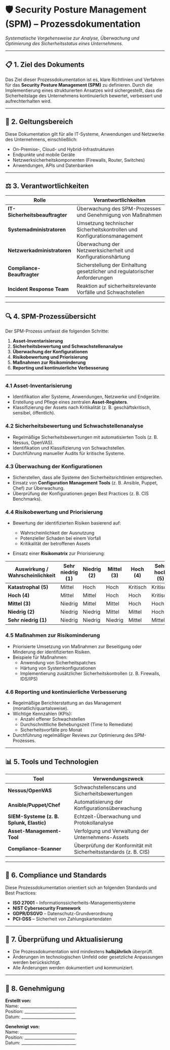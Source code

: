 # 🛡 **Security Posture Management (SPM) – Prozessdokumentation**  

*Systematische Vorgehensweise zur Analyse, Überwachung und Optimierung des Sicherheitsstatus eines Unternehmens.*  

---

## 📋 **1. Ziel des Dokuments**  

Das Ziel dieser Prozessdokumentation ist es, klare Richtlinien und Verfahren für das **Security Posture Management (SPM)** zu definieren. Durch die Implementierung eines strukturierten Ansatzes wird sichergestellt, dass die Sicherheitslage des Unternehmens kontinuierlich bewertet, verbessert und aufrechterhalten wird.

---

## 📑 **2. Geltungsbereich**  

Diese Dokumentation gilt für alle IT-Systeme, Anwendungen und Netzwerke des Unternehmens, einschließlich:  
- On-Premise-, Cloud- und Hybrid-Infrastrukturen  
- Endpunkte und mobile Geräte  
- Netzwerksicherheitskomponenten (Firewalls, Router, Switches)  
- Anwendungen, APIs und Datenbanken  

---

## ⚖ **3. Verantwortlichkeiten**  

| **Rolle**                    | **Verantwortlichkeiten**                                                         |  
|------------------------------|-----------------------------------------------------------------------------------|  
| **IT-Sicherheitsbeauftragter** | Überwachung des SPM-Prozesses und Genehmigung von Maßnahmen                     |  
| **Systemadministratoren**    | Umsetzung technischer Sicherheitskontrollen und Konfigurationsmanagement         |  
| **Netzwerkadministratoren**  | Überwachung der Netzwerksicherheit und Konfigurationshärtung                     |  
| **Compliance-Beauftragter**  | Sicherstellung der Einhaltung gesetzlicher und regulatorischer Anforderungen     |  
| **Incident Response Team**   | Reaktion auf sicherheitsrelevante Vorfälle und Schwachstellen                    |  

---

## 🔍 **4. SPM-Prozessübersicht**  

Der SPM-Prozess umfasst die folgenden Schritte:  

1. **Asset-Inventarisierung**  
2. **Sicherheitsbewertung und Schwachstellenanalyse**  
3. **Überwachung der Konfigurationen**  
4. **Risikobewertung und Priorisierung**  
5. **Maßnahmen zur Risikominderung**  
6. **Reporting und kontinuierliche Verbesserung**  

---

### 4.1 **Asset-Inventarisierung**  

- Identifikation aller Systeme, Anwendungen, Netzwerke und Endgeräte.  
- Erstellung und Pflege eines zentralen **Asset-Registers**.  
- Klassifizierung der Assets nach Kritikalität (z. B. geschäftskritisch, sensibel, öffentlich).  

### 4.2 **Sicherheitsbewertung und Schwachstellenanalyse**  

- Regelmäßige Sicherheitsbewertungen mit automatisierten Tools (z. B. Nessus, OpenVAS).  
- Identifikation und Klassifizierung von Schwachstellen.  
- Durchführung manueller Audits für kritische Systeme.  

### 4.3 **Überwachung der Konfigurationen**  

- Sicherstellen, dass alle Systeme den Sicherheitsrichtlinien entsprechen.  
- Einsatz von **Configuration Management Tools** (z. B. Ansible, Puppet, Chef) zur Überwachung.  
- Überprüfung der Konfigurationen gegen Best Practices (z. B. CIS Benchmarks).  

### 4.4 **Risikobewertung und Priorisierung**  

- Bewertung der identifizierten Risiken basierend auf:  
  - Wahrscheinlichkeit der Ausnutzung  
  - Potenzieller Schaden bei einem Vorfall  
  - Kritikalität der betroffenen Assets  

- Einsatz einer **Risikomatrix** zur Priorisierung:  

| **Auswirkung** / **Wahrscheinlichkeit** | **Sehr niedrig (1)** | **Niedrig (2)** | **Mittel (3)** | **Hoch (4)** | **Sehr hoch (5)** |  
|-----------------------------------------|----------------------|----------------|---------------|-------------|-------------------|  
| **Katastrophal (5)**                    | Mittel               | Hoch           | Hoch          | Kritisch    | Kritisch          |  
| **Hoch (4)**                            | Mittel               | Mittel         | Hoch          | Hoch        | Kritisch          |  
| **Mittel (3)**                          | Niedrig              | Mittel         | Mittel        | Hoch        | Hoch              |  
| **Niedrig (2)**                         | Niedrig              | Niedrig        | Mittel        | Mittel      | Hoch              |  
| **Sehr niedrig (1)**                    | Niedrig              | Niedrig        | Niedrig       | Mittel      | Mittel            |  

### 4.5 **Maßnahmen zur Risikominderung**  

- Priorisierte Umsetzung von Maßnahmen zur Beseitigung oder Minderung der identifizierten Risiken.  
- Beispiele für Maßnahmen:  
  - Anwendung von Sicherheitspatches  
  - Härtung von Systemkonfigurationen  
  - Implementierung zusätzlicher Sicherheitskontrollen (z. B. Firewalls, IDS/IPS)  

### 4.6 **Reporting und kontinuierliche Verbesserung**  

- Regelmäßige Berichterstattung an das Management (monatlich/quartalsweise).  
- Wichtige Kennzahlen (KPIs):  
  - Anzahl offener Schwachstellen  
  - Durchschnittliche Behebungszeit (Time to Remediate)  
  - Sicherheitsvorfälle pro Monat  
- Durchführung regelmäßiger Reviews zur Optimierung des SPM-Prozesses.  

---

## 📊 **5. Tools und Technologien**  

| **Tool**                   | **Verwendungszweck**                                          |  
|----------------------------|---------------------------------------------------------------|  
| **Nessus/OpenVAS**         | Schwachstellenscans und Sicherheitsbewertungen                |  
| **Ansible/Puppet/Chef**    | Automatisierung der Konfigurationsüberwachung                 |  
| **SIEM-Systeme (z. B. Splunk, Elastic)** | Echtzeit-Überwachung und Protokollanalyse       |  
| **Asset-Management-Tool**  | Verfolgung und Verwaltung der Unternehmens-Assets             |  
| **Compliance-Scanner**     | Überprüfung der Konformität mit Sicherheitsstandards (z. B. CIS)|  

---

## 📑 **6. Compliance und Standards**  

Diese Prozessdokumentation orientiert sich an folgenden Standards und Best Practices:  
- **ISO 27001** – Informationssicherheits-Managementsysteme  
- **NIST Cybersecurity Framework**  
- **GDPR/DSGVO** – Datenschutz-Grundverordnung  
- **PCI-DSS** – Sicherheit von Zahlungskartendaten  

---

## 📅 **7. Überprüfung und Aktualisierung**  

- Die Prozessdokumentation wird mindestens **halbjährlich** überprüft.  
- Änderungen im technologischen Umfeld oder gesetzliche Anpassungen werden berücksichtigt.  
- Alle Änderungen werden dokumentiert und kommuniziert.  

---

## 📝 **8. Genehmigung**  

**Erstellt von:**  
Name: ____________________________  
Position: _________________________  
Datum: ___________________________  

**Genehmigt von:**  
Name: ____________________________  
Position: _________________________  
Datum: ___________________________  